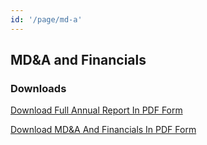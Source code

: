 ```yaml
---
id: '/page/md-a'
---
```


## MD&A and Financials

### Downloads

[Download Full Annual Report In PDF Form]({{{links.ar_pdf}}})

[Download MD&A And Financials In PDF Form]({{{links.mda_pdf}}})
